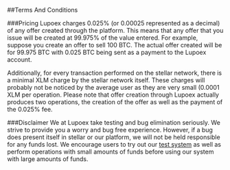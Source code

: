 ##Terms And Conditions

###Pricing
Lupoex charges 0.025% (or 0.00025 represented as a decimal) of any offer created through the platform.
This means that any offer that you issue will be created at 99.975% of the value entered.
For example, suppose you create an offer to sell 100 BTC. The actual offer created will be for 99.975 BTC with 0.025 BTC being sent as a payment to the Lupoex account.

Additionally, for every transaction performed on the stellar network, there is a minimal XLM charge by the stellar network itself.
These charges will probably not be noticed by the average user as they are very small (0.0001 XLM per operation.
Please note that offer creation through Lupoex actually produces two operations, the creation of the offer as well as the payment of the 0.025% fee.

###Disclaimer
We at Lupoex take testing and bug elimination seriously. We strive to provide you a worry and bug free experience.
However, if a bug does present itself in stellar or our platform, we will not be held responsible for any funds lost.
We encourage users to try out our <a href="http://test.lupoex.com" target="_blank">test system</a> as well as perform operations with small amounts of funds before using our system with large amounts of funds. 
